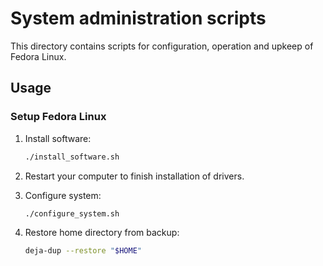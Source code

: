 # System administration scripts

This directory contains scripts for configuration, operation and upkeep of Fedora Linux.

## Usage

### Setup Fedora Linux

1. Install software:

    ```bash
    ./install_software.sh
    ```

1. Restart your computer to finish installation of drivers.

1. Configure system:

    ```bash
    ./configure_system.sh
    ```

1. Restore home directory from backup:

    ```bash
    deja-dup --restore "$HOME"
    ```
